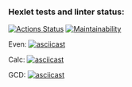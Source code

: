 ### Hexlet tests and linter status:
[![Actions Status](https://github.com/jeefo93/java-project-61/actions/workflows/hexlet-check.yml/badge.svg)](https://github.com/jeefo93/java-project-61/actions)
[![Maintainability](https://api.codeclimate.com/v1/badges/c6bceeb1ad4ef769edb0/maintainability)](https://codeclimate.com/github/jeefo93/java-project-61/maintainability)

Even: [![asciicast](https://asciinema.org/a/hlk27xGGa2ciWenh5DajWwHos.svg)](https://asciinema.org/a/hlk27xGGa2ciWenh5DajWwHos)

Calc: [![asciicast](https://asciinema.org/a/Kz58xZemsuI6k0uOwNdu17PDu.svg)](https://asciinema.org/a/Kz58xZemsuI6k0uOwNdu17PDu)

GCD: [![asciicast](https://asciinema.org/a/4birsnTtkqBppg8MAjcqiI1Sr.svg)](https://asciinema.org/a/4birsnTtkqBppg8MAjcqiI1Sr)
